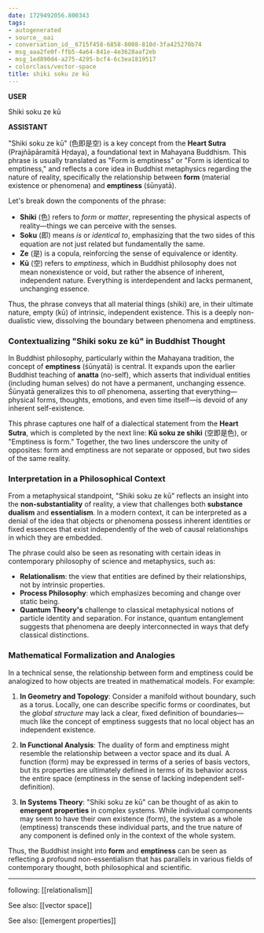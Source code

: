 ```yaml
---
date: 1729492056.800343
tags:
- autogenerated
- source__oai
- conversation_id__6715f458-6858-8008-810d-3fa425270b74
- msg_aaa2fe0f-ffb5-4a64-841e-4e3628aaf2eb
- msg_1ed890d4-a275-4295-bcf4-6c3ea1819517
- colorclass/vector-space
title: shiki soku ze kū
---
```


**USER**

Shiki soku ze kū


**ASSISTANT**

"Shiki soku ze kū" (色即是空) is a key concept from the **Heart Sutra** (Prajñāpāramitā Hṛdaya), a foundational text in Mahayana Buddhism. This phrase is usually translated as "Form is emptiness" or "Form is identical to emptiness," and reflects a core idea in Buddhist metaphysics regarding the nature of reality, specifically the relationship between **form** (material existence or phenomena) and **emptiness** (śūnyatā).

Let's break down the components of the phrase:

- **Shiki** (色) refers to *form* or *matter*, representing the physical aspects of reality—things we can perceive with the senses.
- **Soku** (即) means *is* or *identical to*, emphasizing that the two sides of this equation are not just related but fundamentally the same.
- **Ze** (是) is a copula, reinforcing the sense of equivalence or identity.
- **Kū** (空) refers to *emptiness*, which in Buddhist philosophy does not mean nonexistence or void, but rather the absence of inherent, independent nature. Everything is interdependent and lacks permanent, unchanging essence.

Thus, the phrase conveys that all material things (shiki) are, in their ultimate nature, empty (kū) of intrinsic, independent existence. This is a deeply non-dualistic view, dissolving the boundary between phenomena and emptiness.

### Contextualizing "Shiki soku ze kū" in Buddhist Thought

In Buddhist philosophy, particularly within the Mahayana tradition, the concept of **emptiness** (śūnyatā) is central. It expands upon the earlier Buddhist teaching of **anatta** (no-self), which asserts that individual entities (including human selves) do not have a permanent, unchanging essence. Śūnyatā generalizes this to *all* phenomena, asserting that everything—physical forms, thoughts, emotions, and even time itself—is devoid of any inherent self-existence.

This phrase captures one half of a dialectical statement from the **Heart Sutra**, which is completed by the next line: **Kū soku ze shiki** (空即是色), or "Emptiness is form." Together, the two lines underscore the unity of opposites: form and emptiness are not separate or opposed, but two sides of the same reality.

### Interpretation in a Philosophical Context

From a metaphysical standpoint, "Shiki soku ze kū" reflects an insight into the **non-substantiality** of reality, a view that challenges both **substance dualism** and **essentialism**. In a modern context, it can be interpreted as a denial of the idea that objects or phenomena possess inherent identities or fixed essences that exist independently of the web of causal relationships in which they are embedded.

The phrase could also be seen as resonating with certain ideas in contemporary philosophy of science and metaphysics, such as:

- **Relationalism**: the view that entities are defined by their relationships, not by intrinsic properties.
- **Process Philosophy**: which emphasizes becoming and change over static being.
- **Quantum Theory's** challenge to classical metaphysical notions of particle identity and separation. For instance, quantum entanglement suggests that phenomena are deeply interconnected in ways that defy classical distinctions.

### Mathematical Formalization and Analogies

In a technical sense, the relationship between form and emptiness could be analogized to how objects are treated in mathematical models. For example:

1. **In Geometry and Topology**: Consider a manifold without boundary, such as a torus. Locally, one can describe specific forms or coordinates, but the *global structure* may lack a clear, fixed definition of boundaries—much like the concept of emptiness suggests that no local object has an independent existence.
   
2. **In Functional Analysis**: The duality of form and emptiness might resemble the relationship between a vector space and its dual. A function (form) may be expressed in terms of a series of basis vectors, but its properties are ultimately defined in terms of its behavior across the entire space (emptiness in the sense of lacking independent self-definition).
   
3. **In Systems Theory**: "Shiki soku ze kū" can be thought of as akin to **emergent properties** in complex systems. While individual components may seem to have their own existence (form), the system as a whole (emptiness) transcends these individual parts, and the true nature of any component is defined only in the context of the whole system.

Thus, the Buddhist insight into **form** and **emptiness** can be seen as reflecting a profound non-essentialism that has parallels in various fields of contemporary thought, both philosophical and scientific.


---


following: [[relationalism]]

See also: [[vector space]]


See also: [[emergent properties]]